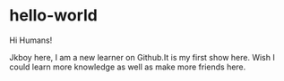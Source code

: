 # hello-world


Hi Humans!

Jkboy here, I am a new learner on Github.It is my first show here.
Wish I could learn more knowledge as well as make more friends here.
